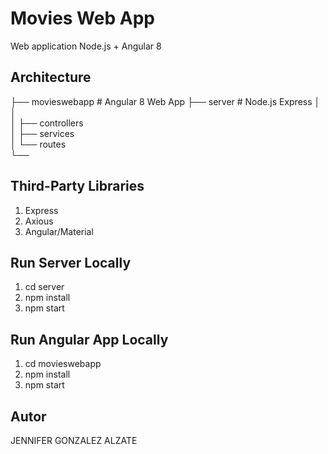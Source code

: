 # Movies Web App

Web application Node.js + Angular 8

## Architecture 


├── movieswebapp            # Angular 8 Web App
├── server                  # Node.js Express 
│   │     
│   ├── controllers          
│   ├── services        
│   └── routes               
└── 

## Third-Party Libraries
1. Express
2. Axious
3. Angular/Material


## Run Server Locally

1. cd server
2. npm install
3. npm start

## Run Angular App Locally

1. cd movieswebapp
2. npm install
3. npm start

## Autor

JENNIFER GONZALEZ ALZATE
